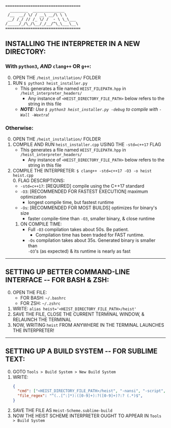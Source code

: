 ```
=================================
  ________  ______________
 /__  __/ \/ / __\ __/\ \ \
 __/ /_/ // /_ \/ /  - \ \_\___
/_____/_/\_/\__/_/__/^\_\___\__\
=================================
```

## INSTALLING THE INTERPRETER IN A NEW DIRECTORY:

### With `python3`, ___AND___ `clang++` OR `g++`:
0. OPEN THE `/heist_installation/` FOLDER
1. RUN `$ python3 heist_installer.py`
   - This generates a file named `HEIST_FILEPATH.hpp` in `/heist_interpreter_headers/`
     * Any instance of `<HEIST_DIRECTORY_FILE_PATH>` below refers to the string in this file
   - _**NOTE:** Use `$ python3 heist_installer.py -debug` to compile with `-Wall -Wextra`!_


### Otherwise:
0. OPEN THE `/heist_installation/` FOLDER
1. COMPILE AND RUN `heist_installer.cpp` USING THE `-std=c++17` FLAG
   - This generates a file named `HEIST_FILEPATH.hpp` in `/heist_interpreter_headers/`
     * Any instance of `<HEIST_DIRECTORY_FILE_PATH>` below refers to the string in this file
2. COMPILE THE INTERPRETER: `$ clang++ -std=c++17 -O3 -o heist heist.cpp`<br>
   0. FLAG DESCRIPTIONS:
      - `-std=c++17`: [REQUIRED] compile using the C++17 standard
      - `-O3`: [RECOMMENDED FOR FASTEST EXECUTION] maximum optimization
        * longest compile time, but fastest runtime
      - `-Os`: [RECOMMENDED FOR MOST BUILDS] optimizes for binary's size
        * faster compile-time than `-O3`, smaller binary, & close runtime
   1. ON COMPILE TIME:
      - Full `-O3` compilation takes about 50s. Be patient.
        * Compilation time has been traded for FAST runtime.
      - `-Os` compilation takes about 35s. Generated binary is smaller than<br>
        `-O3`'s (as expected) & its runtime is nearly as fast


-------
SETTING UP BETTER COMMAND-LINE INTERFACE -- FOR BASH & ZSH:
------------------------------------------------------------

0. OPEN THE FILE:
   * FOR BASH: `~/.bashrc`
   * FOR ZSH: `~/.zshrc`
1. WRITE: `alias heist='<HEIST_DIRECTORY_FILE_PATH>/heist'`
2. SAVE THE FILE, CLOSE THE CURRENT TERMINAL WINDOW, & RELAUNCH THE TERMINAL
3. NOW, WRITING `heist` FROM ANYWHERE IN THE TERMINAL LAUNCHES THE INTERPRETER!


-------
SETTING UP A BUILD SYSTEM -- FOR SUBLIME TEXT:
-----------------------------------------------

0. GOTO `Tools > Build System > New Build System`
1. WRITE:
    ```json
    {
      "cmd": ["<HEIST_DIRECTORY_FILE_PATH>/heist", "-nansi", "-script", "$file"],
      "file_regex": "^(..[^:]*):([0-9]+):?([0-9]+)?:? (.*)$",
    }
    ```
2. SAVE THE FILE AS `Heist-Scheme.sublime-build`
3. NOW THE HEIST SCHEME INTERPRETER OUGHT TO APPEAR IN `Tools > Build System`
